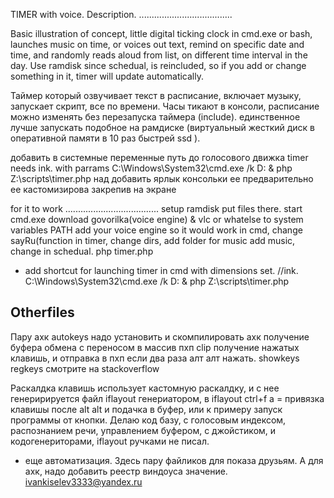 TIMER with voice. Description.
.....................................

Basic illustration of concept, little digital ticking clock in cmd.exe or bash, launches music on time, or voices out text, remind on specific date and time, and 
randomly reads aloud from list, on different time interval in the day. Use ramdisk since schedual, is reincluded, so if you add or change something in it, timer will update automatically. 

Таймер который озвучивает текст в расписание, включает музыку, запускает скрипт, все по времени. Часы тикают в консоли, расписание можно изменять без перезапуска таймера (include). 
единственное лучше запускать подобное на рамдиске (виртуальный жесткий диск в оперативной памяти в 10 раз быстрей ssd ).


добавить в системные переменные путь до голосового движка 
timer needs ink. with parrams C:\Windows\System32\cmd.exe /k D: & php Z:\scripts\timer.php 
над добавить ярлык консольки ее предварительно ее кастомизирова закрепив на экране

for it to work
.....................................
setup ramdisk put files there. 
start cmd.exe 
download govorilka(voice engine) & vlc or whatelse 
to system variables PATH add your voice engine so it would work in cmd, 
change sayRu(function in timer, change dirs, 
add folder for music add music, change in schedual.
php timer.php 
+ add shortcut for launching timer in cmd with dimensions set. //ink. C:\Windows\System32\cmd.exe /k D: & php Z:\scripts\timer.php 


Otherfiles
---------------------------------------
Пару ахк 
autokeys надо установить и скомпилировать ахк 
получение буфера обмена с переносом в массив пхп clip
получение нажатых клавишь, и отправка в пхп если два раза алт алт нажать. showkeys regkeys  смотрите на stackoverflow 

Раскалдка клавишь использует кастомную раскалдку, и с нее генеририруется файл iflayout генериатором, в iflayout ctrl+f a = привязка клавишы после alt alt и подачка в буфер, или к примеру 
запуск программы от кнопки. Делаю код базу, с голосовым индексом, распознанием речи, управлением буфером, с джойстиком, и кодогенериторами, iflayout ручками не писал.
+ еще автоматизация. Здесь пару файликов для показа друзьям.
А для ахк, надо добавить реестр виндоуса значение. ivankiselev3333@yandex.ru



